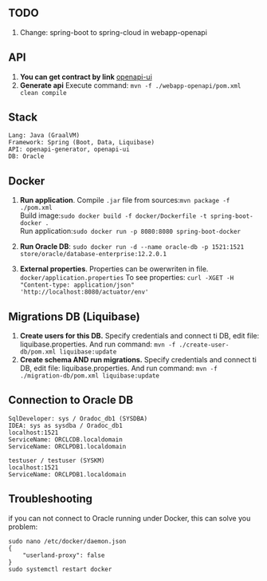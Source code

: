 TODO
---
1. Change: spring-boot to spring-cloud in webapp-openapi

API 
---
1. <b>You can get contract by link</b> [openapi-ui](http://localhost:8080/swagger-ui/index.html?configUrl=/v3/api-docs/swagger-config)
2. <b>Generate api</b> Execute command: ```mvn -f ./webapp-openapi/pom.xml clean compile```

Stack
---
```
Lang: Java (GraalVM)
Framework: Spring (Boot, Data, Liquibase)
API: openapi-generator, openapi-ui
DB: Oracle 
```

Docker
---
1. <b>Run application</b>. Compile ```.jar``` file from sources:```mvn package -f ./pom.xml```
<br>Build image:```sudo docker build -f docker/Dockerfile -t spring-boot-docker .```
<br>Run application:```sudo docker run -p 8080:8080 spring-boot-docker```

2. <b>Run Oracle DB</b>: 
```sudo docker run -d --name oracle-db -p 1521:1521 store/oracle/database-enterprise:12.2.0.1```
3. <b>External properties</b>.
Properties can be owerwriten in file.
```docker/application.properties```
To see properties:
```curl -XGET -H "Content-type: application/json" 'http://localhost:8080/actuator/env'```

Migrations DB (Liquibase)
------
1. <b>Create users for this DB.</b>
Specify credentials and connect ti DB, edit file: liquibase.properties.
And run command:
```mvn -f ./create-user-db/pom.xml liquibase:update```
2. <b>Create schema AND run migrations.</b> Specify credentials and connect ti DB, edit file: liquibase.properties.
And run command:
```mvn -f ./migration-db/pom.xml liquibase:update```
   
Connection to Oracle DB
---
```
SqlDeveloper: sys / Oradoc_db1 (SYSDBA)
IDEA: sys as sysdba / Oradoc_db1 
localhost:1521
ServiceName: ORCLCDB.localdomain
ServiceName: ORCLPDB1.localdomain
```
```
testuser / testuser (SYSKM)
localhost:1521
ServiceName: ORCLPDB1.localdomain
```
Troubleshooting
---
if you can not connect to Oracle running under Docker, this can solve you problem:
```
sudo nano /etc/docker/daemon.json 
{
    "userland-proxy": false
}
sudo systemctl restart docker
```